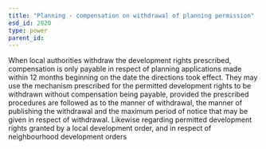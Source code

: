 ```yaml
---
title: "Planning - compensation on withdrawal of planning permission"
esd_id: 2820
type: power
parent_id:  
---
```


When local authorities withdraw the development rights prescribed, compensation is only payable in respect of planning applications made within 12 months beginning on the date the directions took effect. They may use the mechanism prescribed for the permitted development rights to be withdrawn without compensation being payable, provided the prescribed procedures are followed as to the manner of withdrawal, the manner of publishing the withdrawal and the maximum period of notice that may be given in respect of withdrawal. Likewise regarding permitted development rights granted by a local development order, and in respect of neighbourhood development orders

